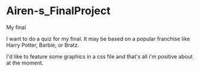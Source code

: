 # Airen-s_FinalProject
My final

I want to do a quiz for my final. It may be based on a popular franchise like Harry Potter, Barbie, or Bratz.

I'd like to feature some graphics in a css file and that's all i'm positive about at the moment.

